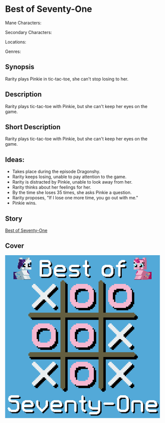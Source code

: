 # Best of Seventy-One

Mane Characters: 

Secondary Characters: 

Locations: 

Genres:

## Synopsis
Rarity plays Pinkie in tic-tac-toe, she can't stop losing to her.

## Description
Rarity plays tic-tac-toe with Pinkie, but she can't keep her eyes on the game.

## Short Description
Rarity plays tic-tac-toe with Pinkie, but she can't keep her eyes on the game.

## Ideas:
- Takes place during the episode Dragonshy.
- Rarity keeps losing, unable to pay attention to the game.
- Rarity is distracted by Pinkie, unable to look away from her.
- Rarity thinks about her feelings for her.
- By the time she loses 35 times, she asks Pinkie a question.
- Rarity proposes, "If I lose one more time, you go out with me."
- Pinkie wins.

## Story
[Best of Seventy-One](./best-of-seventy-one.md)

## Cover
![cover](./cover/cover-2-upscaled.png)